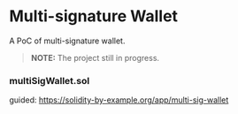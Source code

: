# Multi-signature Wallet

A PoC of multi-signature wallet.

> **NOTE:**  The project still in progress.

### multiSigWallet.sol
guided: https://solidity-by-example.org/app/multi-sig-wallet

